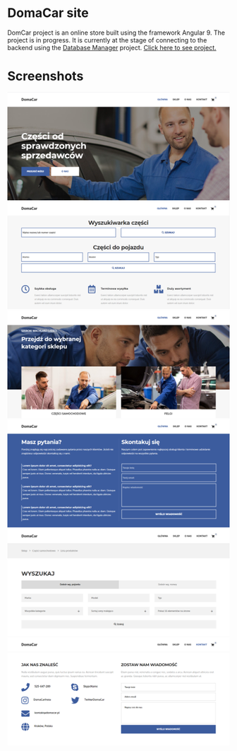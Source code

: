# DomaCar site
DomCar project is an online store built using the framework Angular 9. The project is in progress. 
It is currently at the stage of connecting to the backend using the [Database Manager](https://github.com/Kosiarznerek/nestjs-database-manager) project. 
[Click here to see project.](https://kosiarznerek.github.io/angular-domacar-site)

# Screenshots
![Screenshot_0](https://raw.githubusercontent.com/Kosiarznerek/angular-domacar-site/master/screenshots/0.png)
![Screenshot_1](https://raw.githubusercontent.com/Kosiarznerek/angular-domacar-site/master/screenshots/1.png)
![Screenshot_2](https://raw.githubusercontent.com/Kosiarznerek/angular-domacar-site/master/screenshots/2.png)
![Screenshot_3](https://raw.githubusercontent.com/Kosiarznerek/angular-domacar-site/master/screenshots/3.png)
![Screenshot_4](https://raw.githubusercontent.com/Kosiarznerek/angular-domacar-site/master/screenshots/4.png)
![Screenshot_5](https://raw.githubusercontent.com/Kosiarznerek/angular-domacar-site/master/screenshots/5.png)
